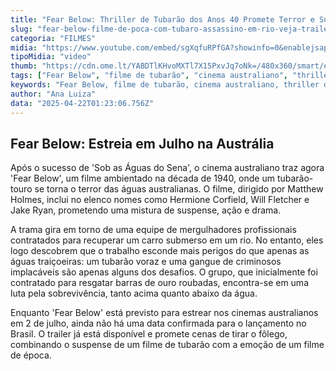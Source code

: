 ```yaml
---
title: "Fear Below: Thriller de Tubarão dos Anos 40 Promete Terror e Suspense"
slug: "fear-below-filme-de-poca-com-tubaro-assassino-em-rio-veja-trailer"
categoria: "FILMES"
midia: "https://www.youtube.com/embed/sgXqfuRPfGA?showinfo=0&enablejsapi=1"
tipoMidia: "video"
thumb: "https://cdn.ome.lt/YABDTlKHvoMXTl7X15PxvJq7oNk=/480x360/smart/extras/conteudos/fear-below-filme.webp"
tags: ["Fear Below", "filme de tubarão", "cinema australiano", "thriller de época", "Hermione Corfield", "Matthew Holmes", "suspense", "estreia de filme", "cinema de terror"]
keywords: "Fear Below, filme de tubarão, cinema australiano, thriller de época, Hermione Corfield, Matthew Holmes, suspense, estreia de filme, cinema de terror"
author: "Ana Luiza"
data: "2025-04-22T01:23:06.756Z"
---
```


## Fear Below: Estreia em Julho na Austrália

Após o sucesso de 'Sob as Águas do Sena', o cinema australiano traz agora 'Fear Below', um filme ambientado na década de 1940, onde um tubarão-touro se torna o terror das águas australianas. O filme, dirigido por Matthew Holmes, inclui no elenco nomes como Hermione Corfield, Will Fletcher e Jake Ryan, prometendo uma mistura de suspense, ação e drama.

A trama gira em torno de uma equipe de mergulhadores profissionais contratados para recuperar um carro submerso em um rio. No entanto, eles logo descobrem que o trabalho esconde mais perigos do que apenas as águas traiçoeiras: um tubarão voraz e uma gangue de criminosos implacáveis são apenas alguns dos desafios. O grupo, que inicialmente foi contratado para resgatar barras de ouro roubadas, encontra-se em uma luta pela sobrevivência, tanto acima quanto abaixo da água.

Enquanto 'Fear Below' está previsto para estrear nos cinemas australianos em 2 de julho, ainda não há uma data confirmada para o lançamento no Brasil. O trailer já está disponível e promete cenas de tirar o fôlego, combinando o suspense de um filme de tubarão com a emoção de um filme de época.